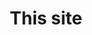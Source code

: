 ---
title: This site
WIP: true
tag: Website
isProject: true
description: My website portfolio.
languages: [VUE, NUXT]
thumbnail: https://via.placeholder.com/640x320.png?text=Background-image
---